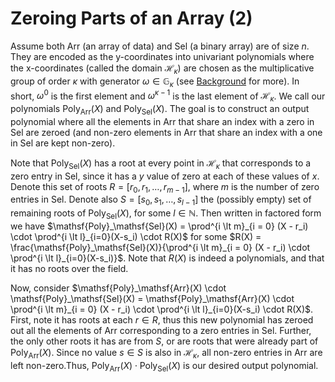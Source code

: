 # Zeroing Parts of an Array (2)

Assume both $\mathsf{Arr}$ (an array of data) and $\mathsf{Sel}$ (a binary array) are of size $n$. They are encoded as the y-coordinates into univariant polynomials where the x-coordinates (called the domain $\mathcal{H}_\kappa$) are chosen as the multiplicative group of order $\kappa$ with generator $\omega\in\mathbb{G}_\kappa$ (see [Background](../../background/poly-iop) for more). In short, $\omega^0$ is the first element and $\omega^{\kappa-1}$ is the last element of $\mathcal{H}_\kappa$. We call our polynomials $\mathsf{Poly}_\mathsf{Arr}(X)$ and $\mathsf{Poly}_\mathsf{Sel}(X)$. The goal is to construct an output polynomial where all the elements in $\mathsf{Arr}$ that share an index with a zero in $\mathsf{Sel}$ are zeroed (and non-zero elements in $\mathsf{Arr}$ that share an index with a one in $\mathsf{Sel}$ are kept non-zero).

Note that $\mathsf{Poly}_\mathsf{Sel}(X)$ has a root at every point in $\mathcal{H}_\kappa$ that corresponds to a zero entry in $\mathsf{Sel}$, since it has a $y$ value of zero at each of these values of $x$. Denote this set of roots $R = [r_0, r_1, \dots, r_{m-1}]$, where $m$ is the number of zero entries in $\mathsf{Sel}$. Denote also $S = [s_0, s_1, \dots, s_{l-1}]$ the (possibly empty) set of remaining roots of $\mathsf{Poly}_\mathsf{Sel}(X)$, for some $l \in \mathbb{N}$. Then written in factored form we have $\mathsf{Poly}_\mathsf{Sel}(X) = \prod^{i \lt m}_{i = 0} (X - r_i) \cdot \prod^{i \lt l}_{i=0}(X-s_i) \cdot R(X)$ for some $R(X) = \frac{\mathsf{Poly}_\mathsf{Sel}(X)}{\prod^{i \lt m}_{i = 0} (X - r_i) \cdot \prod^{i \lt l}_{i=0}(X-s_i)}$. Note that $R(X)$ is indeed a polynomials, and that it has no roots over the field.

Now, consider $\mathsf{Poly}_\mathsf{Arr}(X) \cdot \mathsf{Poly}_\mathsf{Sel}(X) = \mathsf{Poly}_\mathsf{Arr}(X) \cdot \prod^{i \lt m}_{i = 0} (X - r_i) \cdot \prod^{i \lt l}_{i=0}(X-s_i) \cdot R(X)$. First, note it has roots at each $r \in R$, thus this new polynomial has zeroed out all the elements of $\mathsf{Arr}$ corresponding to a zero entries in $\mathsf{Sel}$. Further, the only other roots it has are from $S$, or are roots that were already part of $\mathsf{Poly}_\mathsf{Arr}(X)$. Since no value $s \in S$ is also in $\mathcal{H}_\kappa$, all non-zero entries in $\mathsf{Arr}$ are left non-zero.Thus, $\mathsf{Poly}_\mathsf{Arr}(X) \cdot \mathsf{Poly}_\mathsf{Sel}(X)$ is our desired output polynomial.
